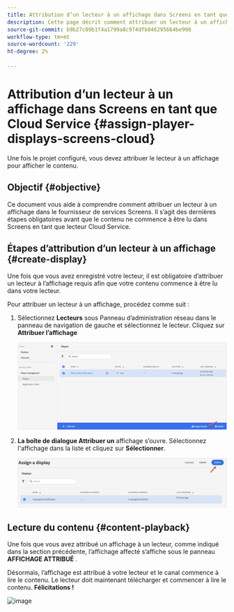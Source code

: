 ```yaml
---
title: Attribution d’un lecteur à un affichage dans Screens en tant que Cloud Service
description: Cette page décrit comment attribuer un lecteur à un affichage dans Screens en tant que Cloud Service.
source-git-commit: b9b27c09b1f4a1799a8c974dfb846295664be998
workflow-type: tm+mt
source-wordcount: '229'
ht-degree: 2%

---
```



# Attribution d’un lecteur à un affichage dans Screens en tant que Cloud Service {#assign-player-displays-screens-cloud}

Une fois le projet configuré, vous devez attribuer le lecteur à un affichage pour afficher le contenu.

## Objectif {#objective}

Ce document vous aide à comprendre comment attribuer un lecteur à un affichage dans le fournisseur de services Screens. Il s’agit des dernières étapes obligatoires avant que le contenu ne commence à être lu dans Screens en tant que lecteur Cloud Service.

## Étapes d’attribution d’un lecteur à un affichage {#create-display}

Une fois que vous avez enregistré votre lecteur, il est obligatoire d’attribuer un lecteur à l’affichage requis afin que votre contenu commence à être lu dans votre lecteur.

Pour attribuer un lecteur à un affichage, procédez comme suit :

1. Sélectionnez **Lecteurs** sous Panneau d’administration réseau dans le panneau de navigation de gauche et sélectionnez le lecteur. Cliquez sur **Attribuer l’affichage**

   ![image](/help/screens-cloud/assets/player/register-player7.png)

1. **La boîte de dialogue Attribuer un** affichage s’ouvre. Sélectionnez l&#39;affichage dans la liste et cliquez sur **Sélectionner**.

   ![image](/help/screens-cloud/assets/player/register-player8.png)

## Lecture du contenu {#content-playback}

Une fois que vous avez attribué un affichage à un lecteur, comme indiqué dans la section précédente, l’affichage affecté s’affiche sous le panneau **AFFICHAGE ATTRIBUÉ** .

Désormais, l’affichage est attribué à votre lecteur et le canal commence à lire le contenu. Le lecteur doit maintenant télécharger et commencer à lire le contenu. **Félicitations !**

![image](/help/screens-cloud/assets/player/output.gif)

